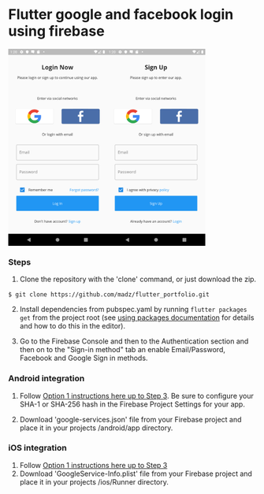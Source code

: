 # Flutter google and facebook login using firebase

<div style="display:flex;flex-direction:row;">
        <img src="screenshots/login.png" alt="screen_01" height="400" />
        <img src="screenshots/sign_up.png" alt="screen_02" height="400" />
</div>


### Steps
1. Clone the repository with the 'clone' command, or just download the zip.

```
$ git clone https://github.com/madz/flutter_portfolio.git
```

2. Install dependencies from pubspec.yaml by running `flutter packages get` from the project root (see [using packages documentation](https://flutter.io/using-packages/#adding-a-package-dependency-to-an-app) for details and how to do this in the editor). 

3. Go to the Firebase Console and then to the Authentication section and then
     on to the "Sign-in method" tab an enable Email/Password, Facebook and Google Sign in methods.

### Android integration 
1. Follow [Option 1 instructions here up to Step 3](https://firebase.google.com/docs/android/setup#console). Be sure to configure your SHA-1 or SHA-256 hash in the Firebase Project Settings for your app.
 
2. Download 'google-services.json' file from your Firebase project and place it in your
     projects <flutter-project>/android/app directory.

### iOS integration 
1. Follow [Option 1 instructions here up to Step 3](https://firebase.google.com/docs/ios/setup#console)
2. Download 'GoogleService-Info.plist' file from your Firebase project and place it in your
     projects <flutter-project>/ios/Runner directory.

